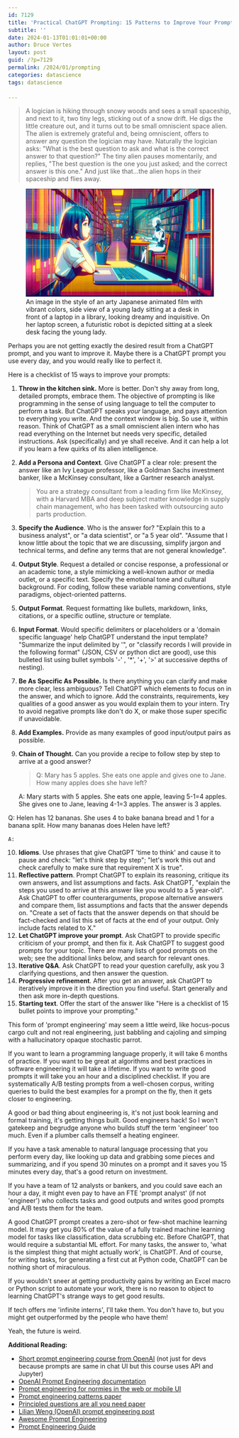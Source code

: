 ```yaml
---
id: 7129
title: 'Practical ChatGPT Prompting: 15 Patterns to Improve Your Prompts'
subtitle: ''
date: 2024-01-13T01:01:01+00:00
author: Druce Vertes
layout: post
guid: /?p=7129
permalink: /2024/01/prompting
categories: datascience
tags: datascience

---
```


> A logician is hiking through snowy woods and sees a small spaceship, and next to it, two tiny legs, sticking out of a snow drift. He digs the little creature out, and it turns out to be small omniscient space alien. The alien is extremely grateful and, being omniscient, offers to answer any question the logician may have. Naturally the logician asks: "What is the best question to ask and what is the correct answer to that question?" The tiny alien pauses momentarily, and replies, "The best question is the one you just asked; and the correct answer is this one." And just like that...the alien hops in their spaceship and flies away.

<figure>
  <img
  src="/assets/2024/young_lady_chatgpt.png"
  alt="Young lady prompting ChatGPT.">
  <figcaption>An image in the style of an arty Japanese animated film with vibrant colors, side view of a young lady sitting at a desk in front of a laptop in a library, looking dreamy and inquisitive. On her laptop screen, a futuristic robot is depicted sitting at a sleek desk facing the young lady.
</figcaption>
</figure>
<!--more-->

Perhaps you are not getting exactly the desired result from a ChatGPT prompt, and you want to improve it. Maybe there is a ChatGPT prompt you use every day, and you would really like to perfect it. 

Here is a checklist of 15 ways to improve your prompts:

1. **Throw in the kitchen sink.** More is better. Don't shy away from long, detailed prompts, embrace them. The objective of prompting is like programming in the sense of using language to tell the computer to perform a task. But ChatGPT speaks *your* language, and pays attention to everything you write. And the context window is big. So use it, within reason. Think of ChatGPT as a small omniscient alien intern who has read everything on the Internet but needs very specific, detailed instructions. Ask (specifically) and ye shall receive. And it can help a lot if you learn a few quirks of its alien intelligence.
2. **Add a Persona and Context**. Give ChatGPT a clear role: present the answer like an Ivy League professor, like a Goldman Sachs investment banker, like a McKinsey consultant, like a Gartner research analyst.
   > You are a strategy consultant from a leading firm like McKinsey, with a Harvard MBA and deep subject matter knowledge in supply chain management, who has been tasked with outsourcing auto parts production.
2. **Specify the Audience**. Who is the answer for? "Explain this to a business analyst", or "a data scientist", or "a 5 year old". "Assume that I know little about the topic that we are discussing, simplify jargon and technical terms, and define any terms that are not general knowledge". 
3. **Output Style**. Request a detailed or concise response, a professional or an academic tone, a style mimicking a well-known author or media outlet, or a specific text. Specify the emotional tone and cultural background. For coding, follow these variable naming conventions, style paradigms, object-oriented patterns. 
5. **Output Format**. Request formatting like bullets, markdown, links, citations, or a specific outline, structure or template.
6. **Input Format**. Would specific delimiters or placeholders or a 'domain specific language' help ChatGPT understand the input template? "Summarize the input delimited by '", or "classify records I will provide in the following format" (JSON, CSV or python dict are good), use this bulleted list using bullet symbols '-' , '\*', '+', '>' at successive depths of nesting).
7. **Be As Specific As Possible.** Is there anything you can clarify and make more clear, less ambiguous? Tell ChatGPT which elements to focus on in the answer, and which to ignore. Add the constraints, requirements, key qualities of a good answer as you would explain them to your intern. Try to avoid negative prompts like don't do X, or make those super specific if unavoidable.
8. **Add Examples.** Provide as many examples of good input/output pairs as possible.
9. **Chain of Thought.** Can you provide a recipe to follow step by step to arrive at a good answer? 
   
   >Q: Mary has 5 apples. She eats one apple and gives one to Jane. How many apples does she have left?
   >
   A: Mary starts with 5 apples. She eats one apple, leaving 5-1=4 apples. She gives one to Jane, leaving 4-1=3 apples. The answer is 3 apples. 
>   
   Q: Helen has 12 bananas. She uses 4 to bake banana bread and 1 for a banana split. How many bananas does Helen have left?
>   
    A:
   
10. **Idioms**. Use phrases that give ChatGPT 'time to think' and cause it to pause and check: "let's think step by step"; "let's work this out and check carefully to make sure that requirement X is true".
11. **Reflective pattern**. Prompt ChatGPT to explain its reasoning, critique its own answers, and list assumptions and facts. Ask ChatGPT, "explain the steps you used to arrive at this answer like you would to a 5 year-old". Ask ChatGPT to offer counterarguments, propose alternative answers and compare them, list assumptions and facts that the answer depends on. "Create a set of facts that the answer depends on that should be fact-checked and list this set of facts at the end of your output. Only include facts related to X."
12. **Let ChatGPT improve your prompt**. Ask ChatGPT to provide specific criticism of your prompt, and then fix it. Ask ChatGPT to suggest good prompts for your topic. There are many lists of good prompts on the web; see the additional links below, and search for relevant ones.
13. **Iterative Q&A**. Ask ChatGPT to read your question carefully, ask you 3 clarifying questions, and then answer the question.
14. **Progressive refinement**. After you get an answer, ask ChatGPT to iteratively improve it in the direction you find useful. Start generally and then ask more in-depth questions.
15. **Starting text**. Offer the start of the answer like "Here is a checklist of 15 bullet points to improve your prompting."

 This form of 'prompt engineering' may seem a little weird, like hocus-pocus cargo cult and not real engineering, just babbling and cajoling and simping with a hallucinatory opaque stochastic parrot.

If you want to learn a programming language properly, it will take 6 months of practice. If you want to be great at algorithms and best practices in software engineering it will take a lifetime. If you want to write good prompts it will take you an hour and a disciplined checklist. If you are systematically A/B testing prompts from a well-chosen corpus, writing queries to build the best examples for a prompt on the fly, then it gets closer to engineering. 

A good or bad thing about engineering is, it's not just book learning and formal training, it's getting things built. Good engineers hack! So I won't gatekeep and begrudge anyone who builds stuff the term 'engineer' too much. Even if a plumber calls themself a heating engineer.

If you have a task amenable to natural language processing that you perform every day, like looking up data and grabbing some pieces and summarizing, and if you spend 30 minutes on a prompt and it saves you 15 minutes every day, that's a good return on investment. 

If you have a team of 12 analysts or bankers, and you could save each an hour a day, it might even pay to have an FTE 'prompt analyst' (if not 'engineer')  who collects tasks and good outputs and writes good prompts and A/B tests them for the team.

A good ChatGPT prompt creates a zero-shot or few-shot machine learning model. It may get you 80% of the value of a fully trained machine learning model for tasks like classification, data scrubbing etc. Before ChatGPT, that would require a substantial ML effort. For many tasks, the answer to, 'what is the simplest thing that might actually work', is ChatGPT. And of course, for writing tasks, for generating a first cut at Python code, ChatGPT can be nothing short of miraculous.

If you wouldn't sneer at getting productivity gains by writing an Excel macro or Python script to automate your work, there is no reason to object to learning ChatGPT's strange ways to get good results. 

If tech offers me 'infinite interns', I'll take them. You don't have to, but you might get outperformed by the people who have them!

Yeah, the future is weird.

**Additional Reading:**
  - [Short prompt engineering course from OpenAI](https://www.deeplearning.ai/short-courses/chatgpt-prompt-engineering-for-developers/) (not just for devs because prompts are same in chat UI but this course uses API and Jupyter) 
  - [OpenAI Prompt Engineering documentation](https://platform.openai.com/docs/guides/prompt-engineering)
  - [Prompt engineering for normies in the web or mobile UI](https://www.coursera.org/learn/prompt-engineering)
  - [Prompt engineering patterns paper](https://www.dre.vanderbilt.edu/~schmidt/PDF/prompt-patterns.pdf) 
  - [Principled questions are all you need paper](https://arxiv.org/pdf/2312.16171.pdf)
  - [Lilian Weng (OpenAI) prompt engineering post](https://lilianweng.github.io/posts/2023-03-15-prompt-engineering/) 
  - [Awesome Prompt Engineering](https://github.com/promptslab/Awesome-Prompt-Engineering)
  - [Prompt Engineering Guide](https://github.com/dair-ai/Prompt-Engineering-Guide)

